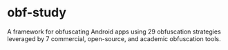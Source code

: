 # obf-study
A framework for obfuscating Android apps using 29 obfuscation strategies leveraged by 7 commercial, open-source, and academic obfuscation tools.
